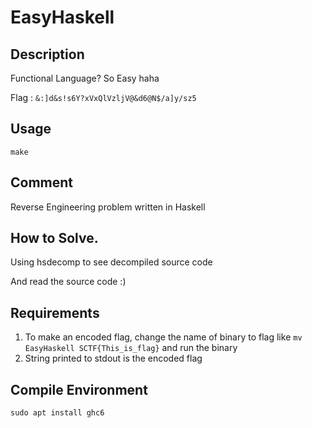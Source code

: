# EasyHaskell

## Description

Functional Language? So Easy haha

Flag : `&:]d&s!s6Y?xVxQlVzljV@&d6@N$/a]y/sz5`

## Usage
```
make
```

## Comment

Reverse Engineering problem written in Haskell


## How to Solve.

Using hsdecomp to see decompiled source code

And read the source code :)


## Requirements

1. To make an encoded flag, change the name of binary to flag like `mv EasyHaskell SCTF{This_is_flag}` and run the
   binary
2. String printed to stdout is the encoded flag


## Compile Environment

`sudo apt install ghc6`


